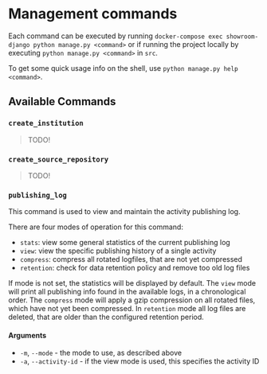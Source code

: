# Management commands

Each command can be executed by running
`docker-compose exec showroom-django python manage.py <command>`
or if running the project locally by executing `python manage.py <command>` in `src`.

To get some quick usage info on the shell, use `python manage.py help <command>`.

## Available Commands

### `create_institution`

> TODO!

### `create_source_repository`

> TODO!

### `publishing_log`

This command is used to view and maintain the activity publishing log.

There are four modes of operation for this command:

* `stats`: view some general statistics of the current publishing log
* `view`: view the specific publishing history of a single activity
* `compress`: compress all rotated logfiles, that are not yet compressed
* `retention`: check for data retention policy and remove too old log files

If mode is not set, the statistics will be displayed by default. The `view` mode will
print all publishing info found in the available logs, in a chronological order.
The `compress` mode will apply a gzip compression on all rotated files, which have
not yet been compressed. In `retention` mode all log files are deleted, that are older
than the configured retention period.

#### Arguments

- `-m`, `--mode` - the mode to use, as described above
- `-a`, `--activity-id` - if the view mode is used, this specifies the activity ID
